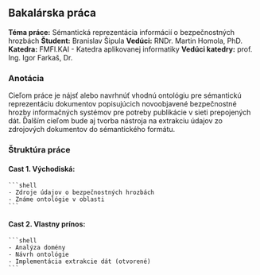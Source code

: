 ## Bakalárska práca

**Téma práce:** Sémantická reprezentácia informácií o bezpečnostných hrozbách
**Študent:** Branislav Šipula
**Vedúci:** RNDr. Martin Homola, PhD.
**Katedra:** FMFI.KAI - Katedra aplikovanej informatiky
**Vedúci katedry:** prof. Ing. Igor Farkaš, Dr.

### Anotácia

Cieľom práce je nájsť alebo navrhnúť vhodnú ontológiu pre sémantickú
reprezentáciu dokumentov popisujúcich novoobjavené bezpečnostné hrozby
informačných systémov pre potreby publikácie v sieti prepojených dát. Ďalším
cieľom bude aj tvorba nástroja na extrakciu údajov zo zdrojových dokumentov
do sémantického formátu.

### Štruktúra práce

#### Cast 1. Východiská:
    ```shell
    - Zdroje údajov o bezpečnostných hrozbách
    - Známe ontológie v oblasti
    ```

#### Cast 2. Vlastny prínos:
    ```shell
    - Analýza domény
    - Návrh ontológie
    - Implementácia extrakcie dát (otvorené)
    ```


